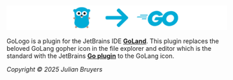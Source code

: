 <!-- Plugin description -->
![GoLogo Plugin](https://raw.githubusercontent.com/Julian-Bruyers/gologo/main/docs/assets/gologo_header.png)

GoLogo is a plugin for the JetBrains IDE [__GoLand__](https://www.jetbrains.com/de-de/go/). This plugin replaces the 
beloved GoLang gopher icon in the file explorer and editor which is the standard with the JetBrains 
[__Go plugin__](https://plugins.jetbrains.com/plugin/9568-go) to the GoLang icon. 

_Copyright © 2025 Julian Bruyers_

<!-- Plugin description end -->